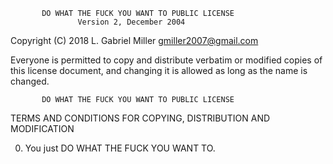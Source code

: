            DO WHAT THE FUCK YOU WANT TO PUBLIC LICENSE
                   Version 2, December 2004

Copyright (C) 2018 L. Gabriel Miller <gmiller2007@gmail.com>

Everyone is permitted to copy and distribute verbatim or modified
copies of this license document, and changing it is allowed as long
as the name is changed.

           DO WHAT THE FUCK YOU WANT TO PUBLIC LICENSE
  TERMS AND CONDITIONS FOR COPYING, DISTRIBUTION AND MODIFICATION

 0. You just DO WHAT THE FUCK YOU WANT TO.
